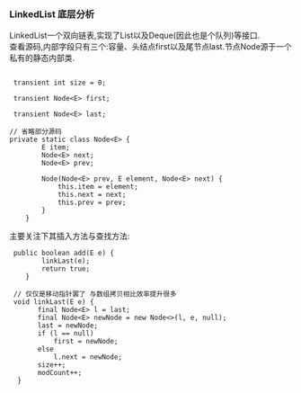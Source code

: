 ### LinkedList 底层分析  

LinkedList一个双向链表,实现了List以及Deque(因此也是个队列)等接口.  
查看源码,内部字段只有三个:容量、头结点first以及尾节点last.节点Node源于一个私有的静态内部类.  
  
```

 transient int size = 0;
 
 transient Node<E> first;
 
 transient Node<E> last;
 
// 省略部分源码 
private static class Node<E> {
        E item;
        Node<E> next;
        Node<E> prev;

        Node(Node<E> prev, E element, Node<E> next) {
            this.item = element;
            this.next = next;
            this.prev = prev;
        }
    }
```
主要关注下其插入方法与查找方法:  
```
 public boolean add(E e) {
        linkLast(e);
        return true;
    }
 
 // 仅仅是移动指针罢了 与数组拷贝相比效率提升很多 
 void linkLast(E e) {
       final Node<E> l = last;
       final Node<E> newNode = new Node<>(l, e, null);
       last = newNode;
       if (l == null)
           first = newNode;
       else
           l.next = newNode;
       size++;
       modCount++;
  }   
```